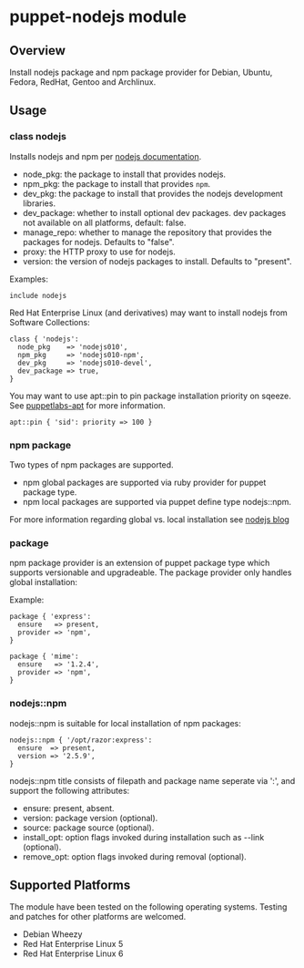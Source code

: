 # puppet-nodejs module

## Overview

Install nodejs package and npm package provider for Debian, Ubuntu, Fedora, RedHat, Gentoo and Archlinux.

## Usage

### class nodejs

Installs nodejs and npm per [nodejs documentation](https://github.com/joyent/node/wiki/Installing-Node.js-via-package-manager).

* node_pkg: the package to install that provides nodejs.
* npm_pkg: the package to install that provides `npm`.
* dev_pkg: the package to install that provides the nodejs development libraries.
* dev_package: whether to install optional dev packages. dev packages not available on all platforms, default: false.
* manage_repo: whether to manage the repository that provides the packages for nodejs. Defaults to "false".
* proxy: the HTTP proxy to use for nodejs.
* version: the version of nodejs packages to install. Defaults to "present".

Examples:

    include nodejs

Red Hat Enterprise Linux (and derivatives) may want to install nodejs from Software Collections:

    class { 'nodejs':
      node_pkg    => 'nodejs010',
      npm_pkg     => 'nodejs010-npm',
      dev_pkg     => 'nodejs010-devel',
      dev_package => true,
    }

You may want to use apt::pin to pin package installation priority on sqeeze. See [puppetlabs-apt](https://github.com/puppetlabs/puppetlabs-apt) for more information.

    apt::pin { 'sid': priority => 100 }

### npm package

Two types of npm packages are supported.

* npm global packages are supported via ruby provider for puppet package type.
* npm local packages are supported via puppet define type nodejs::npm.

For more information regarding global vs. local installation see [nodejs blog](http://blog.nodejs.org/2011/03/23/npm-1-0-global-vs-local-installation/)

### package
npm package provider is an extension of puppet package type which supports versionable and upgradeable. The package provider only handles global installation:

Example:

    package { 'express':
      ensure   => present,
      provider => 'npm',
    }
    
    package { 'mime':
      ensure   => '1.2.4',
      provider => 'npm',
    }

### nodejs::npm
nodejs::npm is suitable for local installation of npm packages:

    nodejs::npm { '/opt/razor:express':
      ensure  => present,
      version => '2.5.9',
    }

nodejs::npm title consists of filepath and package name seperate via ':', and support the following attributes:

* ensure: present, absent.
* version: package version (optional).
* source: package source (optional).
* install_opt: option flags invoked during installation such as --link (optional).
* remove_opt: option flags invoked during removal (optional).

## Supported Platforms

The module have been tested on the following operating systems. Testing and patches for other platforms are welcomed.

* Debian Wheezy
* Red Hat Enterprise Linux 5
* Red Hat Enterprise Linux 6
